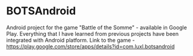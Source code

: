 BOTSAndroid
=======

Android project for the game "Battle of the Somme" - available in Google Play. Everything that I have learned from previous projects have been integrated with Android platform. Link to the game - https://play.google.com/store/apps/details?id=com.luxl.botsandroid